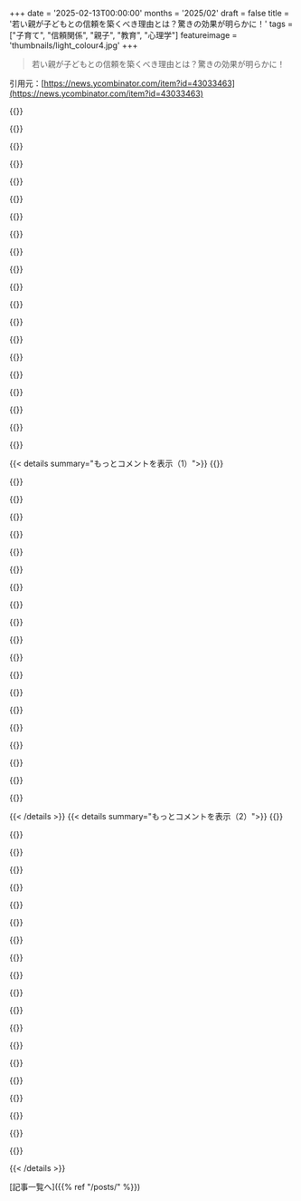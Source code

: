+++
date = '2025-02-13T00:00:00'
months = '2025/02'
draft = false
title = '若い親が子どもとの信頼を築くべき理由とは？驚きの効果が明らかに！'
tags = ["子育て", "信頼関係", "親子", "教育", "心理学"]
featureimage = 'thumbnails/light_colour4.jpg'
+++

> 若い親が子どもとの信頼を築くべき理由とは？驚きの効果が明らかに！

引用元：[https://news.ycombinator.com/item?id=43033463](https://news.ycombinator.com/item?id=43033463)

{{<matomeQuote body="日本の子供たちは食事やプレゼントを静かに待つように教えられてるっていうけど、実際はマシュマロテストに関しては日本の子供は成功することが多いんだ。ただしプレゼントを待つ試験は失敗するみたい。アメリカの子供たちはプレゼントのテストには通る傾向があるね。" userName="RheingoldRiver" createdAt="2025-02-13T07:44:53" color="#ff5733">}}

{{<matomeQuote body="保証された報酬（２つのマシュマロ）を待つのと、未知のものを待つのって全然違うよね。期待できる報酬に比べて未知のものを待つメリットが少ないから、そりゃ開けるのを我慢できない子供もいるよ。" userName="forgotoldacc" createdAt="2025-02-13T07:51:09" color="">}}

{{<matomeQuote body="マシュマロテストは本物の心理学者にはあまり関心を持たれてないことが多いけど、ポップカルチャーではメチャクチャ注目されてるよね。" userName="watwut" createdAt="2025-02-13T07:55:16" color="">}}

{{<matomeQuote body="原著論文が２０００回引用されてるってすごいね。それほど多く引用されてるのに、みんなが関心を持ってないなんてあり得ないじゃん。" userName="rahimnathwani" createdAt="2025-02-13T08:14:01" color="#ff5733">}}

{{<matomeQuote body="心理学者は意外と他の心理学者が何を重要視しているかに気づいてないことが多いと思うよ。フロイトの評価も十分に分かれてるし。" userName="DiscourseFan" createdAt="2025-02-13T08:19:47" color="">}}

{{<matomeQuote body="フロイトの支持者と批判者は、彼の理論の正しさで対立してるわけじゃなくて、彼の評価が過大評価されてるか過小評価されてるかで意見が分かれてるよね。" userName="dkarl" createdAt="2025-02-13T15:11:57" color="">}}

{{<matomeQuote body="Der_Einzigeが言ってるのは、今のフロイト的精神分析を実践してる人は少数派だから、フロイトを否定することが適切だってことだね。" userName="dkarl" createdAt="2025-02-13T17:00:13" color="">}}

{{<matomeQuote body="フロイトがまだ重要だと思ってる人たちは、心理分析家って呼ばれてるけど、ちゃんとした心理学とは分けて考えた方がいいよね。" userName="Der_Einzige" createdAt="2025-02-13T15:09:00" color="">}}

{{<matomeQuote body="ある評論を見つけた！フロイトが好きでないなら、彼をただの変人って言うだけじゃ物足りないよ。彼の話法は今でも役立ってるんだから。" userName="DiscourseFan" createdAt="2025-02-13T15:53:53" color="#785bff">}}

{{<matomeQuote body="フロイトの理論は時代遅れのものだし、科学的でないから大切にするべきじゃないけど、彼が成し遂げたことはある程度評価されるべきだよね。" userName="watwut" createdAt="2025-02-13T22:23:52" color="">}}

{{<matomeQuote body="フロイトは当時の状況が影響して結果を出してたって考えると、彼の方法は重要性があったと思う。ただし、今の基準では色々と古い部分があるのも事実だよね。" userName="rusk" createdAt="2025-02-14T16:50:11" color="">}}

{{<matomeQuote body="あなたがそんなに強く反応するのは、彼の話が神経に触れた証拠だね。無視できる話をする代わりに、みんなが彼のことを言うと怒るのはなんでだろう？" userName="DiscourseFan" createdAt="2025-02-13T19:33:34" color="">}}

{{<matomeQuote body="フロイトの話は馬鹿らしいからむかつく。もし他の分野で作られたらすぐに狂ってるってわかるのに、心理学者はなんで見えてないの？たとえば”トーストにバターの代わりに歯磨き粉を塗りたくない？”って言う心理医者みたいな。" userName="scotty79" createdAt="2025-02-14T09:26:45" color="">}}

{{<matomeQuote body="読んだことがあるんだけど、パキスタンの医者がいとこ同士の結婚について「大したことない」って言ってた。興味深いことに、その記事は今Googleでは見つけられないよ。" userName="wincy" createdAt="2025-02-13T16:56:25" color="">}}

{{<matomeQuote body="そうだよね。「気にしてる」ってのは「同意してる」ってわけじゃないから。" userName="redcobra762" createdAt="2025-02-13T17:10:46" color="">}}

{{<matomeQuote body="あなたが正しいと思う。これも再現できなかった研究の一つだね。" userName="christophilus" createdAt="2025-02-13T12:14:16" color="">}}

{{<matomeQuote body="あんまりかな。心理学は広範な分野で、教育の実践も多種多様。優れた心理学者もいるけど、流行の科学や疑似科学に流される訓練を受けた心理学者も多いよ。" userName="Aurornis" createdAt="2025-02-13T14:08:27" color="">}}

{{<matomeQuote body="みんなそれを気にしてるよ。心理学の分野において、これはとても重要なマイルストーンで、発達の指標として広く認識され、再現もされているからね。現代の心理学が異なるのは、結論や分析についてなんだ。" userName="rusk" createdAt="2025-02-13T09:40:08" color="">}}

{{<matomeQuote body="私の見解は、この有料記事に基づいている。科学では、研究の結論が時代遅れでも無効にはならないし、ジャーナリストがそう言ったからって無効にはならない。データは堅実で広く再現されている。全ての批判は分析と結論に関するもので、ジャーナリストはそれが否定されたとは言えない。Mischelの理論は今でも教えられていて、学生はそれを批判的に考えるよう教わっている。心理学は他の科学とは違っていて、確立された考えを疑うことが本質的だからだ。" userName="rusk" createdAt="2025-02-13T16:38:40" color="#ff5733">}}

{{<matomeQuote body="元の仮説を考案した人は君とは異なる意見を持ってる。データは堅実じゃなく、再現も広くはないし、特に、過大評価されているという点がある。元の仮説を考案した人もマシュマロテストはその特性の良い代理とは言えないとも言っている。" userName="watwut" createdAt="2025-02-13T22:26:20" color="">}}

{{< details summary="もっとコメントを表示（1）">}}
{{<matomeQuote body="画期的な研究は、その後どれだけ時間が経っても画期的なものさ。もちろん、後に取って代わられた部分もあるけど、それがこの分野の活力を示しているんだよ。" userName="rusk" createdAt="2025-02-13T22:51:27" color="">}}

{{<matomeQuote body="もう一つ気づいたのは、模範となることがどれほど重要かってこと。娘は私の行動を全部見てる。私が待てと言ってからたった数秒後に忍耐を失ったら、それが何を意味するか？<br>3人の子供の父親として、これは100％正しいと確信してる。これを理解すると、人生が一変する。自分が見本となる存在がいることがわかるからね。だから、君がどんな例を示すかは君次第なんだ。突然、「見たい変化になれ」という意味がまったく新しくなる！" userName="TheAlchemist" createdAt="2025-02-13T12:04:15" color="#38d3d3">}}

{{<matomeQuote body="これは100％真実だよ。悲しいことに、幼い子供が自分が気に入らないことをしたときに、その理由を訊ねると、自分がやったことを指さすことがあるからね。" userName="nemo44x" createdAt="2025-02-13T12:28:20" color="#38d3d3">}}

{{<matomeQuote body="人は経験によって世界を知る。幼児や幼い子供の世界は非常に狭い（主に家の中）。その世界が彼らの期待する現実になるんだ。" userName="dtgriscom" createdAt="2025-02-13T12:23:53" color="">}}

{{<matomeQuote body="小さい子供についてはそうかもしれないけど、大人になるまで100％影響するとは思わない。両親がやったことの中で、私が受け継がなかったこともたくさんあるから。" userName="tayo42" createdAt="2025-02-13T15:18:53" color="">}}

{{<matomeQuote body="自分の人生の映画の中で、いつの間にか助演の役割を担っていることに気づく瞬間がある。" userName="rusk" createdAt="2025-02-14T16:56:12" color="">}}

{{<matomeQuote body="私の母は興味深い理論を持っている：親は子どもの6〜7歳の間、傍にいて全ての時間を捧げる必要がある。母はそうしてくれた。父は家族を養ってくれた。母の目標は私が好奇心を持ち続けること。4歳で読み書きを教えてくれたり、ピアノのレッスンに登録してくれたり、異文化に興味を持つようにしてくれた。今はうまくいっているのは、母のおかげだ。私の叔父一家は全く反対で、子供たちは放置されていて、笑った時におもちゃを与えるだけ。これでは子供たちが育つはずがない。" userName="axegon_" createdAt="2025-02-13T09:01:39" color="#785bff">}}

{{<matomeQuote body="最後にこの子たちを見たのは10歳の時で、フォークやナイフの使い方がまったく分かってなかったよ。自分たちみたいな大人に感謝だね。発想が自由になるけど、助けを求めるのが難しいってのもある。" userName="lazystar" createdAt="2025-02-13T13:32:50" color="">}}

{{<matomeQuote body="あなたの意見はAttachment Theoryの完璧な例だね。" userName="robbomacrae" createdAt="2025-02-13T14:13:19" color="#ff33a1">}}

{{<matomeQuote body="この理論に肩入れするつもりはないけど、愛情深く信頼できる関係を持つことが、後々他の人を信じたり助けを求めたりすることにつながるんだ。" userName="robbomacrae" createdAt="2025-02-13T15:51:44" color="">}}

{{<matomeQuote body="＞愛情深く信頼できる関係を持つことが<br>それがない環境で育った人は、周りの人々がどれだけスムーズに大人になっているかを見てしまうよ。交友の恐怖を克服するのが大変な時があるからね。あなたの懐疑心は理解できるけど、これが恵まれたことだとは限らないし、欠如することの影響を考えるべきだと思う。" userName="lcnPylGDnU4H9OF" createdAt="2025-02-13T18:59:00" color="#45d325">}}

{{<matomeQuote body="私自身の経験だけど、親との愛情深く信頼できる関係があったんだ。信頼しないことを教えたのは仲間たちかも。" userName="flyinghamster" createdAt="2025-02-13T19:32:03" color="">}}

{{<matomeQuote body="＞助けを求めるのが難しいって<br>Pete Walkerの書いたものを読むのを勧めるよ。" userName="lcnPylGDnU4H9OF" createdAt="2025-02-13T13:47:50" color="">}}

{{<matomeQuote body="あなたの母親は素晴らしい仕事をしたね。それが投稿の要点だと思う。子どもとの絆や信頼を築くことが必要だよ。自分も三人の父親だけど、特に小さい子にはもっと注意を払うようにしてるんだ。" userName="desunit" createdAt="2025-02-13T10:03:47" color="#38d3d3">}}

{{<matomeQuote body="“7歳になるまでに子どもを育てたら、成年を見せてやる”" userName="Aeglaecia" createdAt="2025-02-13T22:04:39" color="">}}

{{<matomeQuote body="”Your father is a parent and didnt parent 6 years by your side.”って言えるかな？母親はどうしてそういう支援をしなかったの？父親が母親に代わってその役割を果たすことができるなら、先生もできるんじゃない？子供には自分の内面的なモチベーションや創造性を発見するための自由と独立が必要じゃない？" userName="lupire" createdAt="2025-02-13T13:04:44" color="">}}

{{<matomeQuote body="”Your father is a parent and didnt parent 6 years by your side.”ってのは言い過ぎじゃない？妻は子育てしてて、俺は家族のために働いてるんだ。母親がその役割を果たすために代わってるっては思わないよ。子供には自由と独立が必要だと思うけど、きちんとした自由の中で扱うことが重要なんじゃないかな。" userName="arkey" createdAt="2025-02-13T14:59:37" color="">}}

{{<matomeQuote body="親がどんな役割を果たしていたかを理解するのは大人になってからだよ。親たちは異なる役割があって、教育者の子供への接し方とは違うんだ。俺が自分の道を歩んだのも、親がアーティストでも関係なかったし、親の影響を受けなかったんだ。" userName="axegon_" createdAt="2025-02-13T16:09:23" color="">}}

{{<matomeQuote body="”Why didn't your mother step up to support that?”って言うけど、母親が教育水準が足りなくて一生懸命やってた可能性もあるから、簡単に判断するのは良くないよ。" userName="noisy_boy" createdAt="2025-02-13T13:34:14" color="">}}

{{<matomeQuote body="子供を批判してるんじゃなくて、実験の結論を批判してるんだ。子供が勝手に選んでるっていうのは重要な点で、子供の環境や心理的要因も絡んでると思うんだよね。" userName="latexr" createdAt="2025-02-13T14:09:34" color="">}}


{{< /details >}}
{{< details summary="もっとコメントを表示（2）">}}
{{<matomeQuote body="”kids with trust issues would tend to do worse”ってことだけど、実際、家では待った方がうまくいくことも多いんだ。信用できないからこそ、目の前の一つを選んじゃう。これは上流中産階級の価値観に偏ってると思う。" userName="silvestrov" createdAt="2025-02-13T10:50:10" color="">}}

{{<matomeQuote body="”trust issues”って言葉、子供に問題があるみたいだけど、実際は大人が約束を守らないことを知ってるだけかも。" userName="krisoft" createdAt="2025-02-13T12:03:08" color="">}}

{{<matomeQuote body="兄弟がいる子供はリスクとリワードの計算がめちゃくちゃ上手いよね。自分の兄のプリンを食べるリスクを考えたら、やっぱ食べちゃうって選択肢が出てくるってわけさ。" userName="makeitdouble" createdAt="2025-02-13T08:51:58" color="">}}

{{<matomeQuote body="妹と一緒にブラウニーを分けるとき、母さんが片方を切ってもう一方が選ぶってルールをよくやったんだけど、どの半分がいいかを選ぶのは結構真剣な判断だった。" userName="itronitron" createdAt="2025-02-13T11:53:10" color="#ff5733">}}

{{<matomeQuote body="”エグゼクティブ機能”をまるで液体のように語るのはおかしいよね。子供たちは自分の状況に応じて適応するから、将来に不安があれば、今のリワードを選ぶのは当然だよ。" userName="vintermann" createdAt="2025-02-13T10:42:56" color="#38d3d3">}}

{{<matomeQuote body="確かに、エグゼクティブ機能の障害を持つ人は、自分のリソースが限られているっていうメタファーを使うことが多いよ。" userName="autoexec" createdAt="2025-02-13T17:10:42" color="">}}

{{<matomeQuote body="ADHDがある私からすると、やるべきことをまるで大きなハスキー犬を引きずりながらやってるイメージが一番しっくりくる。" userName="crooked-v" createdAt="2025-02-13T19:08:56" color="#ff5c5c">}}

{{<matomeQuote body="貧乏な家庭だと、目の前のマシュマロを取るのが最善の選択ってこともあるし、それは単に環境に適応した結果なのかも。" userName="zmgsabst" createdAt="2025-02-13T08:36:35" color="">}}

{{<matomeQuote body="結局、報酬を待てるかどうかは育った環境次第だし、親がその遅延を育む影響は大きい。" userName="motorest" createdAt="2025-02-13T08:49:41" color="#785bff">}}

{{<matomeQuote body="貧しい家庭の子供は行動や発達に問題を抱えがちだし、マシュマロテストだけで判断するのはしんどいよ。" userName="autoexec" createdAt="2025-02-13T08:52:19" color="">}}

{{<matomeQuote body="貧乏じゃない家庭でも、兄弟がいるとか、犬がいたり、保育園でお菓子を取られたりって状況だと遅れた報酬に影響がある。" userName="bell-cot" createdAt="2025-02-13T10:02:00" color="">}}

{{<matomeQuote body="マシュマロテストは問題を示すかもしれないけど、単独で判断するのは無理がある。" userName="autoexec" createdAt="2025-02-13T08:47:47" color="">}}

{{<matomeQuote body="周りの子供たちはマシュマロの将来の金利を計算してるみたい。" userName="saagarjha" createdAt="2025-02-13T08:40:41" color="">}}

{{<matomeQuote body="テストの批判の一つは、失敗する子は親が約束を守らないことが多いってこと。一方で待つ意味がないってことだね。" userName="tonyedgecombe" createdAt="2025-02-13T09:37:23" color="">}}

{{<matomeQuote body="過去のリターンが未来を約束するわけじゃないよ。マシュマロテストは自己制御を測るだけじゃなく、むしろ信頼を測るかもしれない。" userName="rightbyte" createdAt="2025-02-13T10:25:01" color="#785bff">}}

{{<matomeQuote body="これって、実際のマシュマロと夢のマシュマロのどっちが好きかのテストかも。" userName="swayvil" createdAt="2025-02-13T16:04:10" color="">}}

{{<matomeQuote body="マシュマロテストは社会心理学のジョークみたいなもん。大人になってどうなるかはあまり予測できないよ。" userName="MrBuddyCasino" createdAt="2025-02-13T09:29:02" color="">}}

{{<matomeQuote body="社会心理学者を悪く言わないで、ポップカルチャーが彼らの研究を簡略化しているだけだから。" userName="watwut" createdAt="2025-02-13T13:24:48" color="">}}

{{<matomeQuote body="手元のマシュマロの価値は減っていく。0から1は大きいけど、1から2は小さいからね。" userName="IncreasePosts" createdAt="2025-02-13T08:06:13" color="">}}

{{<matomeQuote body="＞時間の価値のマシュマロ<br>いい表現だね！面白い考え方だ。" userName="aqueueaqueue" createdAt="2025-02-13T12:41:40" color="#38d3d3">}}


{{< /details >}}


[記事一覧へ]({{% ref "/posts/" %}})
